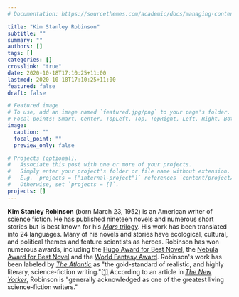 ```yaml
---
# Documentation: https://sourcethemes.com/academic/docs/managing-content/

title: "Kim Stanley Robinson"
subtitle: ""
summary: ""
authors: []
tags: []
categories: []
crosslink: "true"
date: 2020-10-18T17:10:25+11:00
lastmod: 2020-10-18T17:10:25+11:00
featured: false
draft: false

# Featured image
# To use, add an image named `featured.jpg/png` to your page's folder.
# Focal points: Smart, Center, TopLeft, Top, TopRight, Left, Right, BottomLeft, Bottom, BottomRight.
image:
  caption: ""
  focal_point: ""
  preview_only: false

# Projects (optional).
#   Associate this post with one or more of your projects.
#   Simply enter your project's folder or file name without extension.
#   E.g. `projects = ["internal-project"]` references `content/project/deep-learning/index.md`.
#   Otherwise, set `projects = []`.
projects: []
---
```


**Kim Stanley Robinson** (born March 23, 1952) is an American writer of science fiction. He has published nineteen novels and numerous short stories but is best known for his [*Mars* trilogy](https://en.wikipedia.org/wiki/Mars_trilogy). His work has been translated into 24 languages. Many of his novels and stories have ecological, cultural, and political themes and feature scientists as heroes. Robinson has won numerous awards, including the [Hugo Award for Best Novel](https://en.wikipedia.org/wiki/Hugo_Award_for_Best_Novel), the [Nebula Award for Best Novel](https://en.wikipedia.org/wiki/Nebula_Award_for_Best_Novel) and the [World Fantasy Award](https://en.wikipedia.org/wiki/World_Fantasy_Award). Robinson's work has been labeled by *[The Atlantic](https://en.wikipedia.org/wiki/The_Atlantic)* as "the gold-standard of realistic, and highly literary, science-fiction writing."[[1\]](https://en.wikipedia.org/wiki/Kim_Stanley_Robinson#cite_note-Beauchamp-1) According to an article in *[The New Yorker](https://en.wikipedia.org/wiki/The_New_Yorker)*, Robinson is "generally acknowledged as one of the greatest living science-fiction writers."

